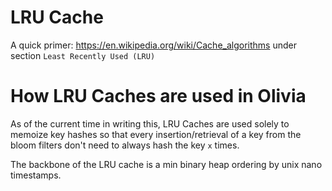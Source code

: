 # LRU Cache

A quick primer: https://en.wikipedia.org/wiki/Cache_algorithms under section
`Least Recently Used (LRU)`

# How LRU Caches are used in Olivia

As of the current time in writing this, LRU Caches are used solely to memoize
key hashes so that every insertion/retrieval of a key from the bloom filters
don't need to always hash the key `x` times.

The backbone of the LRU cache is a min binary heap ordering by unix nano
timestamps.

